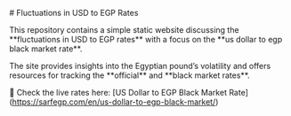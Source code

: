\# Fluctuations in USD to EGP Rates



This repository contains a simple static website discussing the \*\*fluctuations in USD to EGP rates\*\* with a focus on the \*\*us dollar to egp black market rate\*\*.  

The site provides insights into the Egyptian pound’s volatility and offers resources for tracking the \*\*official\*\* and \*\*black market rates\*\*.



🔗 Check the live rates here: \[US Dollar to EGP Black Market Rate](https://sarfegp.com/en/us-dollar-to-egp-black-market/)





